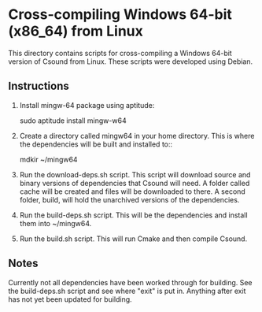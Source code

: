 Cross-compiling Windows 64-bit (x86\_64) from Linux
==================================================

This directory contains scripts for cross-compiling a Windows 64-bit version 
of Csound from Linux.  These scripts were developed using Debian.

## Instructions

1. Install mingw-64 package using aptitude:

    sudo aptitude install mingw-w64

2. Create a directory called mingw64 in your home directory. This is where the 
dependencies will be built and installed to::

    mdkir ~/mingw64

3. Run the download-deps.sh script.  This script will download source and
binary versions of dependencies that Csound will need. A folder called cache
will be created and files will be downloaded to there.  A second folder, build,
will hold the unarchived versions of the dependencies.

4. Run the build-deps.sh script.  This will be the dependencies and install 
them into ~/mingw64.

5. Run the build.sh script.  This will run Cmake and then compile Csound.

## Notes

Currently not all dependencies have been worked through for building.  See the
build-deps.sh script and see where "exit" is put in.  Anything after exit has 
not yet been updated for building.
